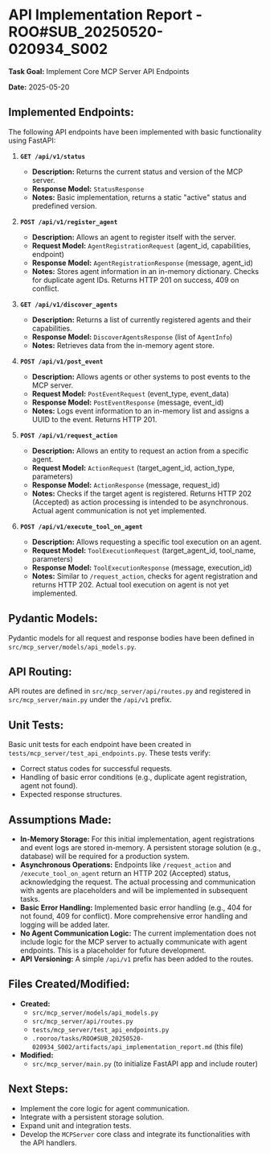 # API Implementation Report - ROO#SUB_20250520-020934_S002

**Task Goal:** Implement Core MCP Server API Endpoints

**Date:** 2025-05-20

## Implemented Endpoints:

The following API endpoints have been implemented with basic functionality using FastAPI:

1.  **`GET /api/v1/status`**
    *   **Description:** Returns the current status and version of the MCP server.
    *   **Response Model:** `StatusResponse`
    *   **Notes:** Basic implementation, returns a static "active" status and predefined version.

2.  **`POST /api/v1/register_agent`**
    *   **Description:** Allows an agent to register itself with the server.
    *   **Request Model:** `AgentRegistrationRequest` (agent_id, capabilities, endpoint)
    *   **Response Model:** `AgentRegistrationResponse` (message, agent_id)
    *   **Notes:** Stores agent information in an in-memory dictionary. Checks for duplicate agent IDs. Returns HTTP 201 on success, 409 on conflict.

3.  **`GET /api/v1/discover_agents`**
    *   **Description:** Returns a list of currently registered agents and their capabilities.
    *   **Response Model:** `DiscoverAgentsResponse` (list of `AgentInfo`)
    *   **Notes:** Retrieves data from the in-memory agent store.

4.  **`POST /api/v1/post_event`**
    *   **Description:** Allows agents or other systems to post events to the MCP server.
    *   **Request Model:** `PostEventRequest` (event_type, event_data)
    *   **Response Model:** `PostEventResponse` (message, event_id)
    *   **Notes:** Logs event information to an in-memory list and assigns a UUID to the event. Returns HTTP 201.

5.  **`POST /api/v1/request_action`**
    *   **Description:** Allows an entity to request an action from a specific agent.
    *   **Request Model:** `ActionRequest` (target_agent_id, action_type, parameters)
    *   **Response Model:** `ActionResponse` (message, request_id)
    *   **Notes:** Checks if the target agent is registered. Returns HTTP 202 (Accepted) as action processing is intended to be asynchronous. Actual agent communication is not yet implemented.

6.  **`POST /api/v1/execute_tool_on_agent`**
    *   **Description:** Allows requesting a specific tool execution on an agent.
    *   **Request Model:** `ToolExecutionRequest` (target_agent_id, tool_name, parameters)
    *   **Response Model:** `ToolExecutionResponse` (message, execution_id)
    *   **Notes:** Similar to `/request_action`, checks for agent registration and returns HTTP 202. Actual tool execution on agent is not yet implemented.

## Pydantic Models:

Pydantic models for all request and response bodies have been defined in `src/mcp_server/models/api_models.py`.

## API Routing:

API routes are defined in `src/mcp_server/api/routes.py` and registered in `src/mcp_server/main.py` under the `/api/v1` prefix.

## Unit Tests:

Basic unit tests for each endpoint have been created in `tests/mcp_server/test_api_endpoints.py`. These tests verify:
*   Correct status codes for successful requests.
*   Handling of basic error conditions (e.g., duplicate agent registration, agent not found).
*   Expected response structures.

## Assumptions Made:

*   **In-Memory Storage:** For this initial implementation, agent registrations and event logs are stored in-memory. A persistent storage solution (e.g., database) will be required for a production system.
*   **Asynchronous Operations:** Endpoints like `/request_action` and `/execute_tool_on_agent` return an HTTP 202 (Accepted) status, acknowledging the request. The actual processing and communication with agents are placeholders and will be implemented in subsequent tasks.
*   **Basic Error Handling:** Implemented basic error handling (e.g., 404 for not found, 409 for conflict). More comprehensive error handling and logging will be added later.
*   **No Agent Communication Logic:** The current implementation does not include logic for the MCP server to actually communicate with agent endpoints. This is a placeholder for future development.
*   **API Versioning:** A simple `/api/v1` prefix has been added to the routes.

## Files Created/Modified:

*   **Created:**
    *   `src/mcp_server/models/api_models.py`
    *   `src/mcp_server/api/routes.py`
    *   `tests/mcp_server/test_api_endpoints.py`
    *   `.rooroo/tasks/ROO#SUB_20250520-020934_S002/artifacts/api_implementation_report.md` (this file)
*   **Modified:**
    *   `src/mcp_server/main.py` (to initialize FastAPI app and include router)

## Next Steps:

*   Implement the core logic for agent communication.
*   Integrate with a persistent storage solution.
*   Expand unit and integration tests.
*   Develop the `MCPServer` core class and integrate its functionalities with the API handlers.